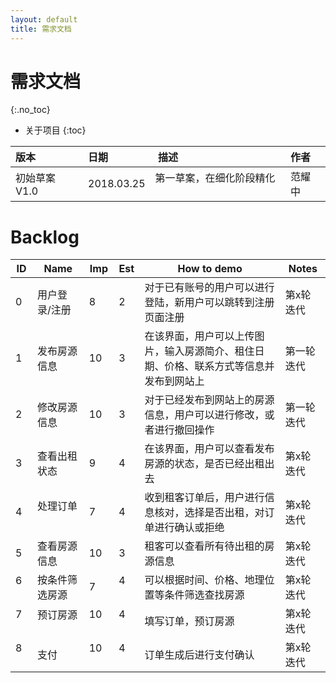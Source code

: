 ```yaml
---
layout: default
title: 需求文档
---
```


# 需求文档
{:.no_toc}

* 关于项目
{:toc}

| 版本  | 日期   |  描述  | 作者
| :----- | :----  | :----- | :------
| 初始草案V1.0 | 2018.03.25 | 第一草案，在细化阶段精化  | 范耀中

# Backlog

| ID    | Name    | Imp    | Est    | How to demo    | Notes
| ------    | ------    | ------    | ------    | ----------------------------    | ------------------------    |
| 0    | 用户登录/注册    | 8    | 2    | 对于已有账号的用户可以进行登陆，新用户可以跳转到注册页面注册           | 第x轮迭代
| 1    | 发布房源信息    | 10    | 3    | 在该界面，用户可以上传图片，输入房源简介、租住日期、价格、联系方式等信息并发布到网站上    | 第一轮迭代
| 2    | 修改房源信息    | 10    | 3    | 对于已经发布到网站上的房源信息，用户可以进行修改，或者进行撤回操作    | 第一轮迭代
| 3    | 查看出租状态    | 9    | 4    | 在该界面，用户可以查看发布房源的状态，是否已经出租出去    | 第x轮迭代   
| 4    | 处理订单    | 7    | 4    | 收到租客订单后，用户进行信息核对，选择是否出租，对订单进行确认或拒绝    | 第x轮迭代   
| 5    | 查看房源信息    | 10    | 3    | 租客可以查看所有待出租的房源信息    | 第x轮迭代
| 6    | 按条件筛选房源    | 7    | 4    | 可以根据时间、价格、地理位置等条件筛选查找房源    | 第x轮迭代
| 7    | 预订房源    | 10    | 4    | 填写订单，预订房源    | 第x轮迭代
| 8    | 支付    | 10    | 4    | 订单生成后进行支付确认    | 第x轮迭代
